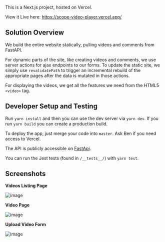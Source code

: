 This is a Next.js project, hosted on Vercel.

View it Live here: https://scope-video-player.vercel.app/

## Solution Overview

We build the entire website statically, pulling videos and comments from FastAPI.  

For dynamic parts of the site, like creating videos and comments, we use server actions for ajax endpoints to our forms.  To update the static site, we simply use `revalidatePath` to trigger an incremental rebuild of the appropriate pages after the data is mutated in those actions.

For displaying the videos, we get all the features we need from the HTML5 `<video>` tag. 

## Developer Setup and Testing

Run `yarn install` and then you can use the dev server via `yarn dev`.  If you run `yarn build` you can create a production build.

To deploy the app, just merge your code into `master`.  Ask Ben if you need access to Vercel.

The API is publicly accessible on [FastApi](https://take-home-assessment-423502.uc.r.appspot.com/docs).

You can run the Jest tests (found in `/__tests__/`) with `yarn test`.

## Screenshots

**Videos Listing Page**

![image](https://github.com/bsgreenb/scope-video-player/assets/980217/93de3aba-6add-48bf-9242-9b0575777fd2)

**Video Page**

![image](https://github.com/bsgreenb/scope-video-player/assets/980217/9bf6ecc1-b009-448a-88fe-9a75b2afc07b)

**Upload Video Form**

![image](https://github.com/bsgreenb/scope-video-player/assets/980217/5b25b961-690c-4bbe-a372-614e182b9579)



